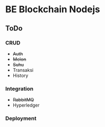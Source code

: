 # BE Blockchain Nodejs

## ToDo

### CRUD

- ~~Auth~~
- ~~Melon~~
- ~~Suhu~~
- Transaksi
- History

### Integration

- ~~RabbitMQ~~
- Hyperledger

### Deployment
